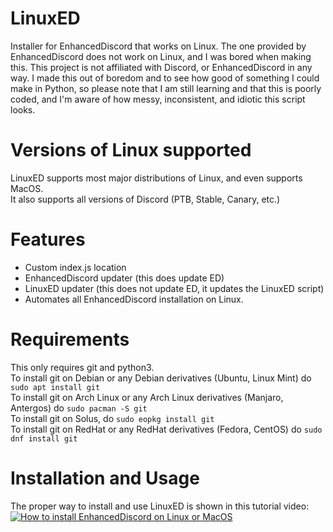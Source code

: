 # LinuxED
Installer for EnhancedDiscord that works on Linux. The one provided by EnhancedDiscord does not work on Linux, and I was bored when making this. This project is not affiliated with Discord, or EnhancedDiscord in any way. I made this out of boredom and to see how good of something I could make in Python, so please note that I am still learning and that this is poorly coded, and I'm aware of how messy, inconsistent, and idiotic this script looks.
# Versions of Linux supported
LinuxED supports most major distributions of Linux, and even supports MacOS.  
It also supports all versions of Discord (PTB, Stable, Canary, etc.)
# Features
- Custom index.js location
- EnhancedDiscord updater (this does update ED)
- LinuxED updater (this does not update ED, it updates the LinuxED script)
- Automates all EnhancedDiscord installation on Linux.
# Requirements
This only requires git and python3.  
To install git on Debian or any Debian derivatives (Ubuntu, Linux Mint) do `sudo apt install git`  
To install git on Arch Linux or any Arch Linux derivatives (Manjaro, Antergos) do `sudo pacman -S git`  
To install git on Solus, do `sudo eopkg install git`  
To install git on RedHat or any RedHat derivatives (Fedora, CentOS) do `sudo dnf install git`

# Installation and Usage
The proper way to install and use LinuxED is shown in this tutorial video:  
[![How to install EnhancedDiscord on Linux or MacOS](https://i.imgur.com/3ap7KJ2.png)](http://www.youtube.com/watch?v=9nxcFDB2CtM "How to install EnhancedDiscord on Linux or MacOS")
